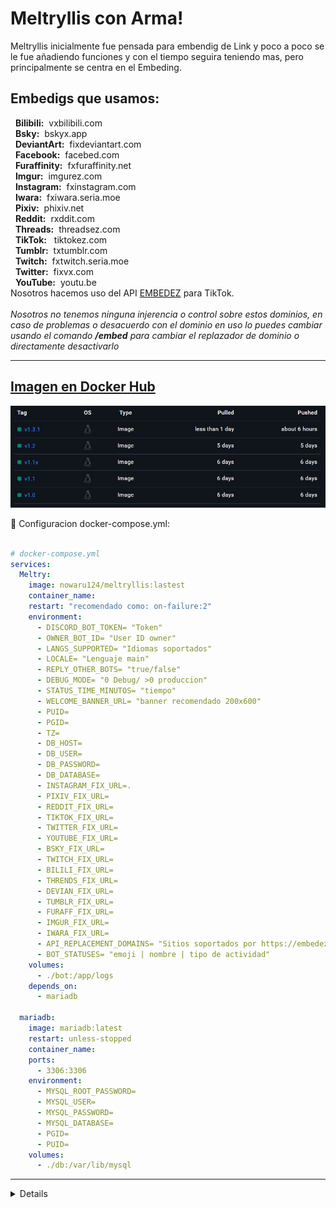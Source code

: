 # Meltryllis con Arma!
Meltryllis inicialmente fue pensada para embendig de Link y poco a poco se le fue añadiendo funciones y con el tiempo seguira teniendo mas, pero principalmente se centra en el Embeding. <br>
 ## Embedigs que usamos:<br>
&nbsp; __Bilibili:__ &nbsp;vxbilibili.com<br>
&nbsp; __Bsky:__ &nbsp;bskyx.app<br>
&nbsp; __DeviantArt:__ &nbsp;fixdeviantart.com<br>
&nbsp; __Facebook:__ &nbsp;facebed.com<br>
&nbsp; __Furaffinity:__ &nbsp;fxfuraffinity.net<br>
&nbsp; __Imgur:__ &nbsp;imgurez.com<br>
&nbsp; __Instagram:__ &nbsp;fxinstagram.com<br>
&nbsp; __Iwara:__ &nbsp;fxiwara.seria.moe<br>
&nbsp; __Pixiv:__ &nbsp;phixiv.net<br>
&nbsp; __Reddit:__ &nbsp;rxddit.com<br>
&nbsp; __Threads:__ &nbsp;threadsez.com<br>
&nbsp; __TikTok:__ &nbsp; tiktokez.com<br>
&nbsp; __Tumblr:__ &nbsp;txtumblr.com<br>
&nbsp; __Twitch:__ &nbsp;fxtwitch.seria.moe<br>
&nbsp; __Twitter:__ &nbsp;fixvx.com<br>
&nbsp; __YouTube:__ &nbsp;youtu.be<br>
Nosotros hacemos uso del API [EMBEDEZ](https://embedez.com/) para TikTok. <br><br>
*Nosotros no tenemos ninguna injerencia o control sobre estos dominios, en caso de problemas o desacuerdo con el dominio en uso lo puedes cambiar usando el comando **/embed** para cambiar el replazador de dominio o directamente desactivarlo*


---
## [Imagen en Docker Hub](https://hub.docker.com/r/nowaru124/meltryllis)

![Docker](Pict/DockerHub.JPG)

<summary>🐳 Configuracion docker-compose.yml:</summary><br>

```yaml
# docker-compose.yml
services:
  Meltry:
    image: nowaru124/meltryllis:lastest
    container_name:    
    restart: "recomendado como: on-failure:2"
    environment:
      - DISCORD_BOT_TOKEN= "Token"
      - OWNER_BOT_ID= "User ID owner"
      - LANGS_SUPPORTED= "Idiomas soportados"
      - LOCALE= "Lenguaje main" 
      - REPLY_OTHER_BOTS= "true/false"
      - DEBUG_MODE= "0 Debug/ >0 produccion"
      - STATUS_TIME_MINUTOS= "tiempo"
      - WELCOME_BANNER_URL= "banner recomendado 200x600"     
      - PUID= 
      - PGID= 
      - TZ=       
      - DB_HOST= 
      - DB_USER=
      - DB_PASSWORD=
      - DB_DATABASE=         
      - INSTAGRAM_FIX_URL=.
      - PIXIV_FIX_URL=
      - REDDIT_FIX_URL=
      - TIKTOK_FIX_URL=
      - TWITTER_FIX_URL=
      - YOUTUBE_FIX_URL=
      - BSKY_FIX_URL=
      - TWITCH_FIX_URL=
      - BILILI_FIX_URL=
      - THRENDS_FIX_URL=
      - DEVIAN_FIX_URL=
      - TUMBLR_FIX_URL=
      - FURAFF_FIX_URL=
      - IMGUR_FIX_URL=
      - IWARA_FIX_URL=
      - API_REPLACEMENT_DOMAINS= "Sitios soportados por https://embedez.com/"
      - BOT_STATUSES= "emoji | nombre | tipo de actividad"      
    volumes:
      - ./bot:/app/logs
    depends_on:
      - mariadb     
  
  mariadb:
    image: mariadb:latest
    restart: unless-stopped
    container_name:
    ports:
      - 3306:3306
    environment:
      - MYSQL_ROOT_PASSWORD=
      - MYSQL_USER=     
      - MYSQL_PASSWORD=
      - MYSQL_DATABASE=
      - PGID=
      - PUID=
    volumes:
      - ./db:/var/lib/mysql
```

---
<details>
🌳 Archivos en el Proyecto:<br><br>

```
Meltryllis con Arma/
├── src/
│   ├── client/
│   │   ├── commands/
│   │   │   ├── embed.ts
│   │   │   ├── hola.ts
│   │   │   ├── owner.ts
│   │   │   ├── replybots.ts
│   │   │   ├── rolemoji.ts
│   │   │   ├── test.ts
│   │   │   ├── welcome.ts
│   │   │   └── work.ts
│   │   ├── events/
│   │   │   ├── rolemojiEvents.ts
│   │   │   └── welcomeEvents.ts
│   │   ├── database.ts
│   │   ├── index.ts
│   │   ├── setStatus.ts
│   │   └── upCommands.ts
│   ├── i18n/
│   │   ├── index.ts
│   │   └── langCmndVal.ts 
│   ├── remplazadores/
│   │   ├── webs/
│   │   │   ├── Bilibili.ts
│   │   │   ├── Bsky.ts
│   │   │   ├── DeviantArt.ts
│   │   │   ├── Facebook.ts
│   │   │   ├── Furaffinity.ts
│   │   │   ├── Imgur.ts
│   │   │   ├── Instagram.ts
│   │   │   ├── Iwara.ts
│   │   │   ├── Pixiv.ts
│   │   │   ├── Reddit.ts
│   │   │   ├── Threads.ts
│   │   │   ├── TikTok.ts
│   │   │   ├── Tumblr.ts
│   │   │   ├── Twitch.ts
│   │   │   ├── Twitter.ts
│   │   │   └── YouTube.ts
│   │   ├── ApiReplacement.ts
│   │   ├── EmbedingConfig.ts   
│   │   ├── index.ts
│   │   └── RuleReplacement.ts
│   ├── environment.ts
│   ├── index.ts
│   └── logging.ts
├── add/
│   ├── /langs/
│   │   └── locales/
│   │       ├── es/
│   │       │   └── *.json
│   │       └── en/
│   │           └── *.json
│   └── /fonts/
│       ├── Bitcount.ttf
│       └── StoryScript-Regular.ttf/
│           └── .env
├── Dockerfile
├── package-lock.json
├── package.json
├── tsconfig.json
└── tsconfig.prod.json
   
 ```
